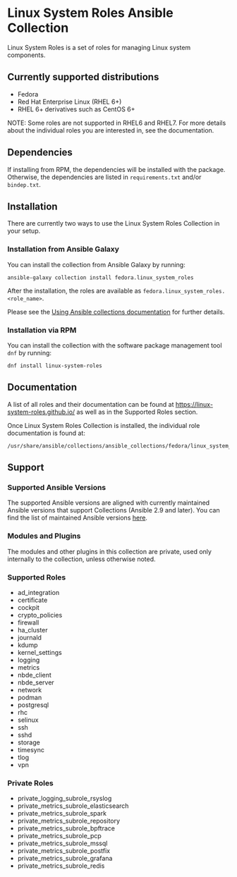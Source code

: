 Linux System Roles Ansible Collection
=====================================

Linux System Roles is a set of roles for managing Linux system components.

## Currently supported distributions

* Fedora
* Red Hat Enterprise Linux (RHEL 6+)
* RHEL 6+ derivatives such as CentOS 6+

NOTE: Some roles are not supported in RHEL6 and RHEL7. For more details about the individual roles you are interested in, see the documentation.

## Dependencies

If installing from RPM, the dependencies will be installed with the package.
Otherwise, the dependencies are listed in `requirements.txt` and/or `bindep.txt`.

## Installation

There are currently two ways to use the Linux System Roles Collection in your setup.

### Installation from Ansible Galaxy

You can install the collection from Ansible Galaxy by running:
```
ansible-galaxy collection install fedora.linux_system_roles
```

After the installation, the roles are available as `fedora.linux_system_roles.<role_name>`.

Please see the [Using Ansible collections documentation](https://docs.ansible.com/ansible/devel/user_guide/collections_using.html) for further details.

### Installation via RPM

You can install the collection with the software package management tool `dnf` by running:
```
dnf install linux-system-roles
```

## Documentation

A list of all roles and their documentation can be found at https://linux-system-roles.github.io/ as well as in the Supported Roles section.

Once Linux System Roles Collection is installed, the individual role documentation is found at:
```
/usr/share/ansible/collections/ansible_collections/fedora/linux_system_roles/roles/<role_name>/README.md
```

## Support

### Supported Ansible Versions

The supported Ansible versions are aligned with currently maintained Ansible versions that support Collections (Ansible 2.9 and later). You can find the list of maintained Ansible versions [here](https://docs.ansible.com/ansible/latest/reference_appendices/release_and_maintenance.html#release-status).

### Modules and Plugins

The modules and other plugins in this collection are private, used only internally to the collection, unless otherwise noted.


### Supported Roles

<!--ts-->
  * ad_integration
  * certificate
  * cockpit
  * crypto_policies
  * firewall
  * ha_cluster
  * journald
  * kdump
  * kernel_settings
  * logging
  * metrics
  * nbde_client
  * nbde_server
  * network
  * podman
  * postgresql
  * rhc
  * selinux
  * ssh
  * sshd
  * storage
  * timesync
  * tlog
  * vpn
<!--te-->

### Private Roles

<!--ts-->
  * private_logging_subrole_rsyslog
  * private_metrics_subrole_elasticsearch
  * private_metrics_subrole_spark
  * private_metrics_subrole_repository
  * private_metrics_subrole_bpftrace
  * private_metrics_subrole_pcp
  * private_metrics_subrole_mssql
  * private_metrics_subrole_postfix
  * private_metrics_subrole_grafana
  * private_metrics_subrole_redis
<!--te-->
